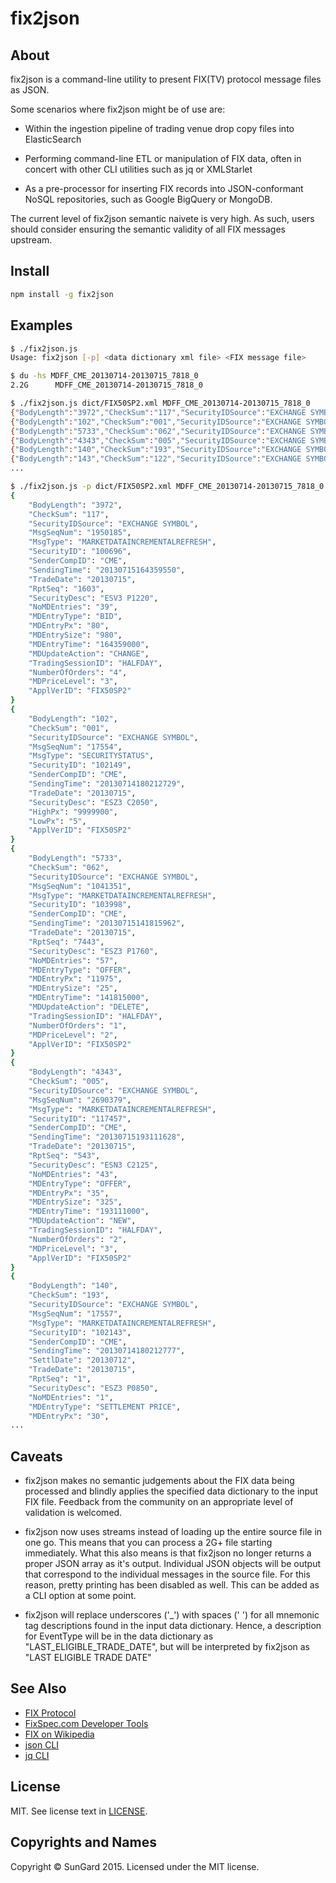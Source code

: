 fix2json
=====

## About 

fix2json is a command-line utility to present FIX(TV) protocol message files as JSON.

Some scenarios where fix2json might be of use are:

* Within the ingestion pipeline of trading venue drop copy files into ElasticSearch

* Performing command-line ETL or manipulation of FIX data, often in concert with other CLI utilities such as jq or XMLStarlet

* As a pre-processor for inserting FIX records into JSON-conformant NoSQL repositories, such as Google BigQuery or MongoDB. 

The current level of fix2json semantic naivete is very high.  As such, users should consider ensuring the semantic validity of all FIX messages upstream.

## Install

```bash
npm install -g fix2json
```

## Examples
```bash
$ ./fix2json.js
Usage: fix2json [-p] <data dictionary xml file> <FIX message file>

$ du -hs MDFF_CME_20130714-20130715_7818_0
2.2G      MDFF_CME_20130714-20130715_7818_0

$ ./fix2json.js dict/FIX50SP2.xml MDFF_CME_20130714-20130715_7818_0 
{"BodyLength":"3972","CheckSum":"117","SecurityIDSource":"EXCHANGE SYMBOL","MsgSeqNum":"1950185","MsgType":"MARKETDATAINCREMENTALREFRESH","SecurityID":"100696","SenderCompID":"CME","SendingTime":"20130715164359550","TradeDate":"20130715","RptSeq":"1603","SecurityDesc":"ESV3 P1220","NoMDEntries":"39","MDEntryType":"BID","MDEntryPx":"80","MDEntrySize":"980","MDEntryTime":"164359000","MDUpdateAction":"CHANGE","TradingSessionID":"HALFDAY","NumberOfOrders":"4","MDPriceLevel":"3","ApplVerID":"FIX50SP2"}
{"BodyLength":"102","CheckSum":"001","SecurityIDSource":"EXCHANGE SYMBOL","MsgSeqNum":"17554","MsgType":"SECURITYSTATUS","SecurityID":"102149","SenderCompID":"CME","SendingTime":"20130714180212729","TradeDate":"20130715","SecurityDesc":"ESZ3 C2050","HighPx":"9999900","LowPx":"5","ApplVerID":"FIX50SP2"}
{"BodyLength":"5733","CheckSum":"062","SecurityIDSource":"EXCHANGE SYMBOL","MsgSeqNum":"1041351","MsgType":"MARKETDATAINCREMENTALREFRESH","SecurityID":"103998","SenderCompID":"CME","SendingTime":"20130715141815962","TradeDate":"20130715","RptSeq":"7443","SecurityDesc":"ESZ3 P1760","NoMDEntries":"57","MDEntryType":"OFFER","MDEntryPx":"11975","MDEntrySize":"25","MDEntryTime":"141815000","MDUpdateAction":"DELETE","TradingSessionID":"HALFDAY","NumberOfOrders":"1","MDPriceLevel":"2","ApplVerID":"FIX50SP2"}
{"BodyLength":"4343","CheckSum":"005","SecurityIDSource":"EXCHANGE SYMBOL","MsgSeqNum":"2690379","MsgType":"MARKETDATAINCREMENTALREFRESH","SecurityID":"117457","SenderCompID":"CME","SendingTime":"20130715193111628","TradeDate":"20130715","RptSeq":"543","SecurityDesc":"ESN3 C2125","NoMDEntries":"43","MDEntryType":"OFFER","MDEntryPx":"35","MDEntrySize":"325","MDEntryTime":"193111000","MDUpdateAction":"NEW","TradingSessionID":"HALFDAY","NumberOfOrders":"2","MDPriceLevel":"3","ApplVerID":"FIX50SP2"}
{"BodyLength":"140","CheckSum":"193","SecurityIDSource":"EXCHANGE SYMBOL","MsgSeqNum":"17557","MsgType":"MARKETDATAINCREMENTALREFRESH","SecurityID":"102143","SenderCompID":"CME","SendingTime":"20130714180212777","SettlDate":"20130712","TradeDate":"20130715","RptSeq":"1","SecurityDesc":"ESZ3 P0850","NoMDEntries":"1","MDEntryType":"SETTLEMENT PRICE","MDEntryPx":"30","MDEntryTime":"180212000","MDUpdateAction":"NEW","ApplVerID":"FIX50SP2"}
{"BodyLength":"143","CheckSum":"122","SecurityIDSource":"EXCHANGE SYMBOL","MsgSeqNum":"19979","MsgType":"MARKETDATAINCREMENTALREFRESH","SecurityID":"105756","SenderCompID":"CME","SendingTime":"20130714180226470","SettlDate":"20130712","TradeDate":"20130715","RptSeq":"1","SecurityDesc":"ESZ3 P1745","NoMDEntries":"1","MDEntryType":"SETTLEMENT PRICE","MDEntryPx":"10850","MDEntryTime":"180226000","MDUpdateAction":"NEW","ApplVerID":"FIX50SP2"}
...

$ ./fix2json.js -p dict/FIX50SP2.xml MDFF_CME_20130714-20130715_7818_0 
{
    "BodyLength": "3972",
    "CheckSum": "117",
    "SecurityIDSource": "EXCHANGE SYMBOL",
    "MsgSeqNum": "1950185",
    "MsgType": "MARKETDATAINCREMENTALREFRESH",
    "SecurityID": "100696",
    "SenderCompID": "CME",
    "SendingTime": "20130715164359550",
    "TradeDate": "20130715",
    "RptSeq": "1603",
    "SecurityDesc": "ESV3 P1220",
    "NoMDEntries": "39",
    "MDEntryType": "BID",
    "MDEntryPx": "80",
    "MDEntrySize": "980",
    "MDEntryTime": "164359000",
    "MDUpdateAction": "CHANGE",
    "TradingSessionID": "HALFDAY",
    "NumberOfOrders": "4",
    "MDPriceLevel": "3",
    "ApplVerID": "FIX50SP2"
}
{
    "BodyLength": "102",
    "CheckSum": "001",
    "SecurityIDSource": "EXCHANGE SYMBOL",
    "MsgSeqNum": "17554",
    "MsgType": "SECURITYSTATUS",
    "SecurityID": "102149",
    "SenderCompID": "CME",
    "SendingTime": "20130714180212729",
    "TradeDate": "20130715",
    "SecurityDesc": "ESZ3 C2050",
    "HighPx": "9999900",
    "LowPx": "5",
    "ApplVerID": "FIX50SP2"
}
{
    "BodyLength": "5733",
    "CheckSum": "062",
    "SecurityIDSource": "EXCHANGE SYMBOL",
    "MsgSeqNum": "1041351",
    "MsgType": "MARKETDATAINCREMENTALREFRESH",
    "SecurityID": "103998",
    "SenderCompID": "CME",
    "SendingTime": "20130715141815962",
    "TradeDate": "20130715",
    "RptSeq": "7443",
    "SecurityDesc": "ESZ3 P1760",
    "NoMDEntries": "57",
    "MDEntryType": "OFFER",
    "MDEntryPx": "11975",
    "MDEntrySize": "25",
    "MDEntryTime": "141815000",
    "MDUpdateAction": "DELETE",
    "TradingSessionID": "HALFDAY",
    "NumberOfOrders": "1",
    "MDPriceLevel": "2",
    "ApplVerID": "FIX50SP2"
}
{
    "BodyLength": "4343",
    "CheckSum": "005",
    "SecurityIDSource": "EXCHANGE SYMBOL",
    "MsgSeqNum": "2690379",
    "MsgType": "MARKETDATAINCREMENTALREFRESH",
    "SecurityID": "117457",
    "SenderCompID": "CME",
    "SendingTime": "20130715193111628",
    "TradeDate": "20130715",
    "RptSeq": "543",
    "SecurityDesc": "ESN3 C2125",
    "NoMDEntries": "43",
    "MDEntryType": "OFFER",
    "MDEntryPx": "35",
    "MDEntrySize": "325",
    "MDEntryTime": "193111000",
    "MDUpdateAction": "NEW",
    "TradingSessionID": "HALFDAY",
    "NumberOfOrders": "2",
    "MDPriceLevel": "3",
    "ApplVerID": "FIX50SP2"
}
{
    "BodyLength": "140",
    "CheckSum": "193",
    "SecurityIDSource": "EXCHANGE SYMBOL",
    "MsgSeqNum": "17557",
    "MsgType": "MARKETDATAINCREMENTALREFRESH",
    "SecurityID": "102143",
    "SenderCompID": "CME",
    "SendingTime": "20130714180212777",
    "SettlDate": "20130712",
    "TradeDate": "20130715",
    "RptSeq": "1",
    "SecurityDesc": "ESZ3 P0850",
    "NoMDEntries": "1",
    "MDEntryType": "SETTLEMENT PRICE",
    "MDEntryPx": "30",
...
```

## Caveats

* fix2json makes no semantic judgements about the FIX data being processed and blindly applies the specified data dictionary to the input FIX file.  Feedback from the community on an appropriate level of validation is welcomed.

* fix2json now uses streams instead of loading up the entire source file in one go.  This means that you can process a 2G+ file starting immediately.  What this also means is that fix2json no longer returns a proper JSON array as it's output.  Individual JSON objects will be output that correspond to the individual messages in the source file.  For this reason, pretty printing has been disabled as well.  This can be added as a CLI option at some point.

* fix2json will replace underscores ('_') with spaces (' ') for all mnemonic tag descriptions found in the input data dictionary.  Hence, a description for EventType will be in the data dictionary as "LAST_ELIGIBLE_TRADE_DATE", but will be interpreted by fix2json as "LAST ELIGIBLE TRADE DATE"

## See Also

* [FIX Protocol](http://fixprotocol.org)
* [FixSpec.com Developer Tools](https://fixspec.com/developers)
* [FIX on Wikipedia](http://en.wikipedia.org/wiki/Financial_Information_eXchange)
* [json CLI](https://github.com/trentm/json)
* [jq CLI](https://github.com/stedolan/jq)

## License
MIT. See license text in [LICENSE](LICENSE).

## Copyrights and Names
Copyright © SunGard 2015. Licensed under the MIT license.
